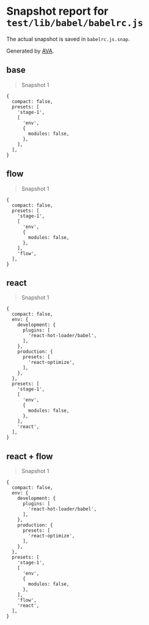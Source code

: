 # Snapshot report for `test/lib/babel/babelrc.js`

The actual snapshot is saved in `babelrc.js.snap`.

Generated by [AVA](https://ava.li).

## base

> Snapshot 1

    {
      compact: false,
      presets: [
        'stage-1',
        [
          'env',
          {
            modules: false,
          },
        ],
      ],
    }

## flow

> Snapshot 1

    {
      compact: false,
      presets: [
        'stage-1',
        [
          'env',
          {
            modules: false,
          },
        ],
        'flow',
      ],
    }

## react

> Snapshot 1

    {
      compact: false,
      env: {
        development: {
          plugins: [
            'react-hot-loader/babel',
          ],
        },
        production: {
          presets: [
            'react-optimize',
          ],
        },
      },
      presets: [
        'stage-1',
        [
          'env',
          {
            modules: false,
          },
        ],
        'react',
      ],
    }

## react + flow

> Snapshot 1

    {
      compact: false,
      env: {
        development: {
          plugins: [
            'react-hot-loader/babel',
          ],
        },
        production: {
          presets: [
            'react-optimize',
          ],
        },
      },
      presets: [
        'stage-1',
        [
          'env',
          {
            modules: false,
          },
        ],
        'flow',
        'react',
      ],
    }

